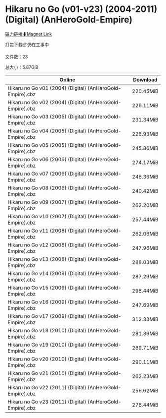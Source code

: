 # Hikaru no Go (v01-v23) (2004-2011) (Digital) (AnHeroGold-Empire)

[磁力链接⬇Magnet Link](magnet:?xt=urn:btih:a9e12d4c94d882c4ab066bc1921509e80bb4eff7&dn=Hikaru%20no%20Go%20%28v01-v23%29%20%282004-2011%29%20%28Digital%29%20%28AnHeroGold-Empire%29)

打包下载📦仍在工事中

文件数：23

总大小：5.87GiB

Online | Download
--- | ---
Hikaru no Go v01 (2004) (Digital) (AnHeroGold-Empire).cbz | 220.45MiB
Hikaru no Go v02 (2004) (Digital) (AnHeroGold-Empire).cbz | 226.11MiB
Hikaru no Go v03 (2005) (Digital) (AnHeroGold-Empire).cbz | 231.34MiB
Hikaru no Go v04 (2005) (Digital) (AnHeroGold-Empire).cbz | 228.93MiB
Hikaru no Go v05 (2005) (Digital) (AnHeroGold-Empire).cbz | 245.86MiB
Hikaru no Go v06 (2006) (Digital) (AnHeroGold-Empire).cbz | 274.17MiB
Hikaru no Go v07 (2006) (Digital) (AnHeroGold-Empire).cbz | 246.36MiB
Hikaru no Go v08 (2006) (Digital) (AnHeroGold-Empire).cbz | 240.42MiB
Hikaru no Go v09 (2007) (Digital) (AnHeroGold-Empire).cbz | 262.20MiB
Hikaru no Go v10 (2007) (Digital) (AnHeroGold-Empire).cbz | 257.44MiB
Hikaru no Go v11 (2008) (Digital) (AnHeroGold-Empire).cbz | 262.06MiB
Hikaru no Go v12 (2008) (Digital) (AnHeroGold-Empire).cbz | 247.96MiB
Hikaru no Go v13 (2008) (Digital) (AnHeroGold-Empire).cbz | 288.03MiB
Hikaru no Go v14 (2009) (Digital) (AnHeroGold-Empire).cbz | 287.29MiB
Hikaru no Go v15 (2009) (Digital) (AnHeroGold-Empire).cbz | 298.44MiB
Hikaru no Go v16 (2009) (Digital) (AnHeroGold-Empire).cbz | 247.69MiB
Hikaru no Go v17 (2009) (Digital) (AnHeroGold-Empire).cbz | 312.33MiB
Hikaru no Go v18 (2010) (Digital) (AnHeroGold-Empire).cbz | 281.39MiB
Hikaru no Go v19 (2010) (Digital) (AnHeroGold-Empire).cbz | 269.71MiB
Hikaru no Go v20 (2010) (Digital) (AnHeroGold-Empire).cbz | 290.11MiB
Hikaru no Go v21 (2010) (Digital) (AnHeroGold-Empire).cbz | 262.23MiB
Hikaru no Go v22 (2011) (Digital) (AnHeroGold-Empire).cbz | 256.62MiB
Hikaru no Go v23 (2011) (Digital) (AnHeroGold-Empire).cbz | 278.44MiB